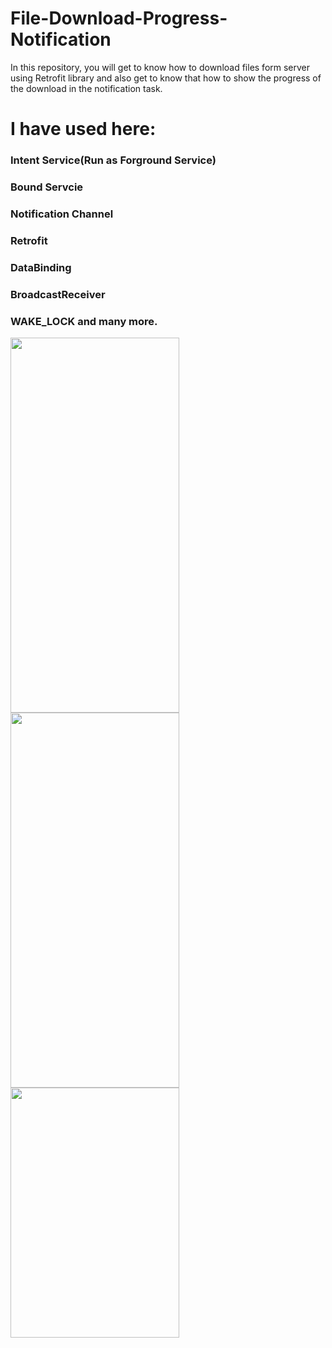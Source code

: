 # File-Download-Progress-Notification
In this repository, you will get to know how to download files form server using Retrofit library and also get to know that how to show the progress of the download in the notification task. 
# I have used here:
### Intent Service(Run as Forground Service)
### Bound Servcie
### Notification Channel
### Retrofit
### DataBinding
### BroadcastReceiver
### WAKE_LOCK and many more. 

<p float="left">
  <img src="https://user-images.githubusercontent.com/32242297/128630031-32029350-1afe-43a6-a61f-3130bae7f034.JPEG" width="270" height="600" />
    <img src="https://user-images.githubusercontent.com/32242297/128630081-1c45c181-0a35-4eef-af6d-c10c730fa7e5.JPEG" width="270" height="600" />
      <img src="https://user-images.githubusercontent.com/32242297/128630103-491f29ce-a055-4478-910b-d202f541a298.jpg" width="270" height="400" />
</p>
